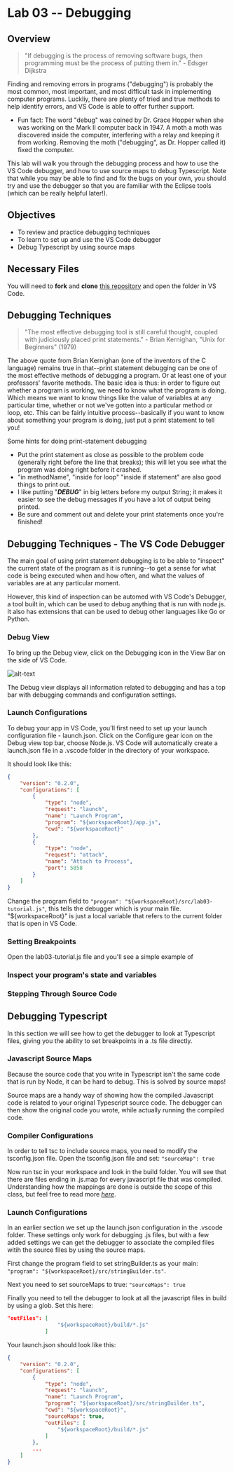 # Lab 03 -- Debugging
## Overview
> "If debugging is the process of removing software bugs, then programming must be the process of putting them in." - Edsger Dijkstra 

Finding and removing errors in programs ("debugging") is probably the most common, most important, and most difficult task in implementing computer programs. Luckliy, there are plenty of tried and true methods to help identify errors, and VS Code is able to offer further support. 

* Fun fact: The word "debug" was coined by Dr. Grace Hopper when she was working on the Mark II computer back in 1947. A moth a moth was discovered inside the computer, interfering with a relay and keeping it from working. Removing the moth ("debugging", as Dr. Hopper called it) fixed the computer. 

This lab will walk you through the debugging process and how to use the VS Code debugger, and how to use source maps to debug Typescript. Note that while you may be able to find and fix the bugs on your own, you should try and use the debugger so that you are familiar with the Eclipse tools (which can be really helpful later!). 

## Objectives
* To review and practice debugging techniques
* To learn to set up and use the VS Code debugger
* Debug Typescript by using source maps

## Necessary Files
You will need to **fork** and **clone** [this repository](https://github.com/info498e-w17/lab03-debugging) and open the folder in VS Code.

## Debugging Techniques
>"The most effective debugging tool is still careful thought, coupled with judiciously placed print statements." - Brian Kernighan, "Unix for Beginners" (1979) 

The above quote from Brian Kernighan (one of the inventors of the C language) remains true in that--print statement debugging can be one of the most effective methods of debugging a program. Or at least one of your professors' favorite methods. The basic idea is thus: in order to figure out whether a program is working, we need to know what the program is doing. Which means we want to know things like the value of variables at any particular time, whether or not we've gotten into a particular method or loop, etc. This can be fairly intuitive process--basically if you want to know about something your program is doing, just put a print statement to tell you! 

Some hints for doing print-statement debugging


* Put the print statement as close as possible to the problem code (generally right before the line that breaks); this will let you see what the program was doing right before it crashed.
* "in methodName", "inside for loop" "inside if statement" are also good things to print out.
* I like putting "***DEBUG***" in big letters before my output String; it makes it easier to see the debug messages if you have a lot of output being printed.
* Be sure and comment out and delete your print statements once you're finished!


## Debugging Techniques - The VS Code Debugger
 The main goal of using print statement debugging is to be able to "inspect" the current state of the program as it is running--to get a sense for what code is being executed when and how often, and what the values of variables are at any particular moment.

However, this kind of inspection can be automed with VS Code's Debugger, a tool built in, which can be used to debug anything that is run with node.js. It also has extensions that can be used to debug other languages like Go or Python.

### Debug View

To bring up the Debug view, click on the Debugging icon in the View Bar on the side of VS Code.

![alt-text](https://code.visualstudio.com/images/debugging_debugicon.png "Debug View")

The Debug view displays all information related to debugging and has a top bar with debugging commands and configuration settings.

### Launch Configurations
To debug your app in VS Code, you'll first need to set up your launch configuration file - launch.json. Click on the Configure gear icon on the Debug view top bar, choose Node.js. VS Code will automatically create a launch.json file in a .vscode folder in the directory of your workspace.

It should look like this:
```json
{
    "version": "0.2.0",
    "configurations": [
        {
            "type": "node",
            "request": "launch",
            "name": "Launch Program",
            "program": "${workspaceRoot}/app.js",
            "cwd": "${workspaceRoot}"
        },
        {
            "type": "node",
            "request": "attach",
            "name": "Attach to Process",
            "port": 5858
        }
    ]
}

```
Change the program field to `"program": "${workspaceRoot}/src/lab03-tutorial.js"`, this tells the debugger which is your main file. "${workspaceRoot}" is just a local variable that refers to the current folder that is open in VS Code.

### Setting Breakpoints
Open the lab03-tutorial.js file and you'll see a simple example of

### Inspect your program's state and variables

### Stepping Through Source Code

## Debugging Typescript
In this section we will see how to get the debugger to look at Typescript files, giving you the ability to set breakpoints in a .ts file directly.

### Javascript Source Maps
Because the source code that you write in Typescript isn't the same code that is run by Node, it can be hard to debug. This is solved by source maps!

Source maps are a handy way of showing how the compiled Javascript code is related to your original Typescript source code. The debugger can then show the original code you wrote, while actually running the compiled code.

### Compiler Configurations
In order to tell tsc to include source maps, you need to modify the tsconfig.json file. Open the tsconfig.json file and set: `"sourceMap": true`

Now run tsc in your workspace and look in the build folder. You will see that there are files ending in .js.map for every javascript file that was compiled. Understanding how the mappings are done is outside the scope of this class, but feel free to read more *[here](http://www.mattzeunert.com/2016/02/14/how-do-source-maps-work.html)*.

### Launch Configurations
In an earlier section we set up the launch.json configuration in the .vscode folder. These settings only work for debugging .js files, but with a few added settings we can get the debugger to associate the compiled files witih the source files by using the source maps.

First change the program field to set stringBuilder.ts as your main: `"program": "${workspaceRoot}/src/stringBuilder.ts"`.

Next you need to set sourceMaps to true: `"sourceMaps": true`

Finally you need to tell the debugger to look at all the javascript files in build by using a glob. Set this here:
```json
"outFiles": [
                "${workspaceRoot}/build/*.js"
            ]
```
            
Your launch.json should look like this: 

```json
{
    "version": "0.2.0",
    "configurations": [
        {
            "type": "node",
            "request": "launch",
            "name": "Launch Program",
            "program": "${workspaceRoot}/src/stringBuilder.ts",
            "cwd": "${workspaceRoot}",
            "sourceMaps": true,
            "outFiles": [
                "${workspaceRoot}/build/*.js"
            ]
        },
        ...
    ]
}
```